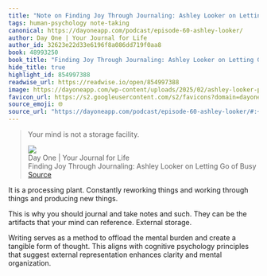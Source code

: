 ```yaml
---
title: "Note on Finding Joy Through Journaling: Ashley Looker on Letting Go of Busy via Day One | Your Journal for Life"
tags: human-psychology note-taking
canonical: https://dayoneapp.com/podcast/episode-60-ashley-looker/
author: Day One | Your Journal for Life
author_id: 32623e22d33e6196f8a086dd719f0aa8
book: 48993250
book_title: "Finding Joy Through Journaling: Ashley Looker on Letting Go of Busy"
hide_title: true
highlight_id: 854997388
readwise_url: https://readwise.io/open/854997388
image: https://dayoneapp.com/wp-content/uploads/2025/02/ashley-looker-podcast-featured.png
favicon_url: https://s2.googleusercontent.com/s2/favicons?domain=dayoneapp.com
source_emoji: 🌐
source_url: "https://dayoneapp.com/podcast/episode-60-ashley-looker/#:~:text=Your%20mind%20is,a%20storage%20facility."
---
```


> Your mind is not a storage facility.
> <div class="quoteback-footer"><div class="quoteback-avatar"><img class="mini-favicon" src="https://s2.googleusercontent.com/s2/favicons?domain=dayoneapp.com"></div><div class="quoteback-metadata"><div class="metadata-inner"><span style="display:none">FROM:</span><div aria-label="Day One | Your Journal for Life" class="quoteback-author"> Day One | Your Journal for Life</div><div aria-label="Finding Joy Through Journaling: Ashley Looker on Letting Go of Busy" class="quoteback-title"> Finding Joy Through Journaling: Ashley Looker on Letting Go of Busy</div></div></div><div class="quoteback-backlink"><a target="_blank" aria-label="go to the full text of this quotation" rel="noopener" href="https://dayoneapp.com/podcast/episode-60-ashley-looker/#:~:text=Your%20mind%20is,a%20storage%20facility." class="quoteback-arrow"> Source</a></div></div>

It is a processing plant. Constantly reworking things and working through things and producing new things.

This is why you should journal and take notes and such. They can be the artifacts that your mind can reference. External storage.

Writing serves as a method to offload the mental burden and create a tangible form of thought. This aligns with cognitive psychology principles that suggest external representation enhances clarity and mental organization.